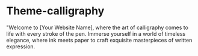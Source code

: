 # Theme-calligraphy
"Welcome to [Your Website Name], where the art of calligraphy comes to life with every stroke of the pen. Immerse yourself in a world of timeless elegance, where ink meets paper to craft exquisite masterpieces of written expression.
